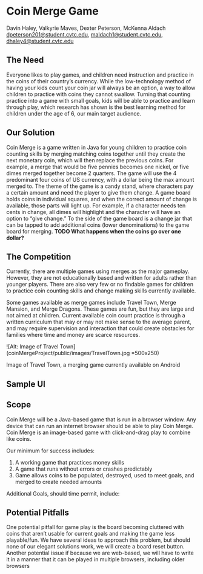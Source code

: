 Coin Merge Game
===============
Davin Haley, Valkyrie Maves, Dexter Peterson, McKenna Aldach
dpeterson201@student.cvtc.edu, maldach1@student.cvtc.edu, dhaley4@student.cvtc.edu

The Need
--------
Everyone likes to play games, and children need instruction and practice in the coins of their country’s currency.  While the low-technology method of having your kids count your coin jar will always be an option, a way to allow children to practice with coins they cannot swallow.  Turning that counting practice into a game with small goals, kids will be able to practice and learn through play, which research has shown is the best learning method for children under the age of 6, our main target audience.

Our Solution
------------
Coin Merge is a game written in Java for young children to practice coin counting skills by merging matching coins together until they create the next monetary coin, which will then replace the previous coins.  For example, a merge that would be five pennies becomes one nickel, or five dimes merged together become 2 quarters.  The game will use the 4 predominant four coins of US currency, with a dollar being the max amount merged to.  The theme of the game is a candy stand, where characters pay a certain amount and need the player to give them change.  A game board holds coins in individual squares, and when the correct amount of change is available, those parts will light up.  For example, if a character needs ten cents in change, all dimes will highlight and the character will have an option to “give change.” To the side of the game board is a change jar that can be tapped to add additional coins (lower denominations) to the game board for merging. **TODO What happens when the coins go over one dollar?**

The Competition
---------------
Currently, there are multiple games using merges as the major gameplay.  However, they are not educationally based and written for adults rather than younger players.  There are also very few or no findable games for children to practice coin counting skills and change making skills currently available.

Some games available as merge games include Travel Town, Merge Mansion, and Merge Dragons.  These games are fun, but they are large and not aimed at children.  Current available coin count practice is through a written curriculum that may or may not make sense to the average parent, and may require supervision and interaction that could create obstacles for families where time and money are scarce resources.

![Alt: Image of Travel Town](coinMergeProject/public/images/TravelTown.jpg =500x250)

Image of Travel Town, a merging game currently available on Android

Sample UI
---------



Scope
-----
Coin Merge will be a Java-based game that is run in a browser window.  Any device that can run an internet browser should be able to play Coin Merge.  Coin Merge is an image-based game with click-and-drag play to combine like coins.

Our minimum for success includes:
<ol>
<li>A working game that practices money skills</li>
<li>A game that runs without errors or crashes predictably</li>
<li>Game allows coins to be populated, destroyed, used to meet goals, and merged to create needed amounts</li>
</ol>

Additional Goals, should time permit, include:



Potential Pitfalls
------------------
One potential pitfall for game play is the board becoming cluttered with coins that aren’t usable for current goals and making the game less playable/fun.  We have several ideas to approach this problem, but should none of our elegant solutions work, we will create a board reset button.
Another potential issue if because we are web-based, we will have to write it in a manner that it can be played in multiple browsers, including older browsers
